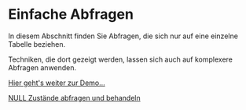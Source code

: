 # Einfache Abfragen

In diesem Abschnitt finden Sie Abfragen, die sich nur auf eine einzelne Tabelle beziehen.

Techniken, die dort gezeigt werden, lassen sich auch auf komplexere Abfragen anwenden.

[Hier geht's weiter zur Demo...](Demo%20Einfache%20Abfragen.ipynb)

[NULL Zustände abfragen und behandeln](NULL%20Zust%C3%A4nde%20abfragen%20und%20behandeln.ipynb)
